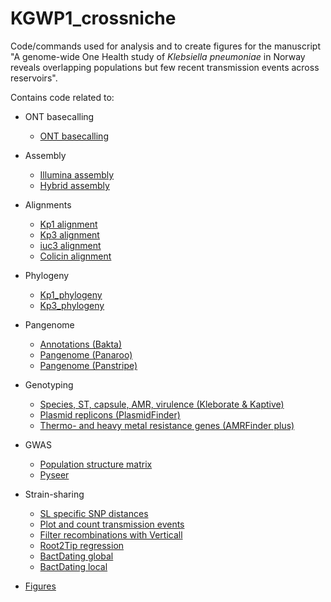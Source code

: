 # KGWP1_crossniche
Code/commands used for analysis and to create figures for the manuscript "A genome-wide One Health study of <i>Klebsiella pneumoniae</i> in Norway reveals overlapping populations but few recent transmission events across reservoirs".

Contains code related to:
* ONT basecalling
  * [ONT basecalling](https://github.com/marithetland/KGWP1_crossniche/blob/main/basecalling/basecalling.sh)
* Assembly
  * [Illumina assembly](https://github.com/marithetland/KGWP1_crossniche/blob/main/assembly/illumina_assembly.sh)
  * [Hybrid assembly](https://github.com/marithetland/KGWP1_crossniche/blob/main/assembly/hybrid_assembly.sh)
* Alignments
  * [Kp1 alignment](https://github.com/marithetland/KGWP1_crossniche/blob/main/alignment/kp1_alignment.sh)
  * [Kp3 alignment](https://github.com/marithetland/KGWP1_crossniche/blob/main/alignment/kp3_alignment.sh)
  * [iuc3 alignment](https://github.com/marithetland/KGWP1_crossniche/blob/main/alignment/iuc3_alignment.sh)
  * [Colicin alignment](https://github.com/marithetland/KGWP1_crossniche/blob/main/alignment/colicin_alignment.sh)
* Phylogeny
  * [Kp1_phylogeny](https://github.com/marithetland/KGWP1_crossniche/blob/main/phylogeny/kp1_phylogeny.sh)
  * [Kp3_phylogeny](https://github.com/marithetland/KGWP1_crossniche/blob/main/phylogeny/kp3_phylogeny.sh)
* Pangenome
  * [Annotations (Bakta)](https://github.com/marithetland/KGWP1_crossniche/blob/main/pangenome/bakta_annotations.sh)
  * [Pangenome (Panaroo)](https://github.com/marithetland/KGWP1_crossniche/blob/main/pangenome/panaroo.sh)
  * [Pangenome (Panstripe)](https://github.com/marithetland/KGWP1_crossniche/blob/main/pangenome/panstripe.sh)
* Genotyping
  * [Species, ST, capsule, AMR, virulence (Kleborate & Kaptive)](https://github.com/marithetland/KGWP1_crossniche/blob/main/genotyping/kleborate_kaptive.sh)
  * [Plasmid replicons (PlasmidFinder)](https://github.com/marithetland/KGWP1_crossniche/blob/main/genotyping/plasmidfinder_abricate.sh)
  * [Thermo- and heavy metal resistance genes (AMRFinder plus)](https://github.com/marithetland/KGWP1_crossniche/blob/main/genotyping/hmrgs_ncbiamrfinder.sh)
* GWAS
  * [Population structure matrix](https://github.com/marithetland/KGWP1_crossniche/blob/main/gwas/get_popstructure_matrix.sh)
  * [Pyseer](https://github.com/marithetland/KGWP1_crossniche/blob/main/gwas/run_pyseer.sh)
* Strain-sharing
  * [SL specific SNP distances](https://github.com/marithetland/KGWP1_crossniche/blob/main/transmission_analyses/pipeline_aln_to_network.sh)
  * [Plot and count transmission events](https://github.com/marithetland/KGWP1_crossniche/blob/main/transmission_analyses/transmission_events__plot_and_count.R)
  * [Filter recombinations with Verticall](https://github.com/marithetland/KGWP1_crossniche/blob/main/transmission_analyses/verticall.sh)
  * [Root2Tip regression](https://github.com/marithetland/KGWP1_crossniche/blob/main/transmission_analyses/roo2tip.Rmd)
  * [BactDating global](https://github.com/marithetland/KGWP1_crossniche/blob/main/transmission_analyses/BactDating_global.Rmd)
  * [BactDating local](https://github.com/marithetland/KGWP1_crossniche/blob/main/transmission_analyses/BactDating_local.Rmd)


* [Figures](https://github.com/marithetland/KGWP1_crossniche/blob/main/figures/)
